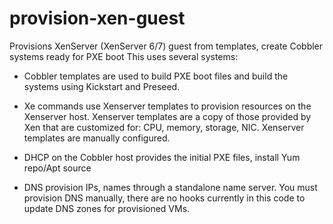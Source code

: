 # provision-xen-guest
Provisions XenServer (XenServer 6/7) guest from templates, create Cobbler systems ready for PXE boot
This uses several systems:
- Cobbler templates are used to build PXE boot files and build the systems using Kickstart and Preseed. 

- Xe commands use Xenserver templates to provision resources on the Xenserver host. Xenserver templates are a copy of those provided by Xen that are customized for: CPU, memory, storage, NIC. Xenserver templates are manually configured.

- DHCP on the Cobbler host provides the initial PXE files, install Yum repo/Apt source

- DNS provision IPs, names through a standalone name server. You must provision DNS manually, there are no hooks currently in this code to update DNS zones for provisioned VMs.
